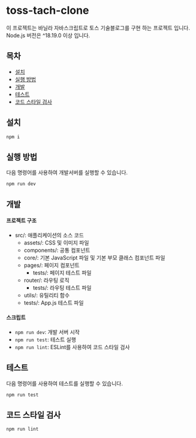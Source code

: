 # toss-tach-clone

이 프로젝트는 바닐라 자바스크립트로 토스 기술블로그를 구현 하는 프로젝트 입니다.
Node.js 버전은 ^18.19.0 이상 입니다.

## 목차

- [설치](#설치)
- [실행 방법](#실행-방법)
- [개발](#개발)
- [테스트](#테스트)
- [코드 스타일 검사](#코드-스타일-검사)

## 설치

```bash
npm i
```

## 실행 방법

다음 명령어를 사용하여 개발서버를 실행할 수 있습니다.

```bash
npm run dev
```

## 개발

#### 프로젝트 구조

- src/: 애플리케이션의 소스 코드
  - assets/: CSS 및 이미지 파일
  - components/: 공통 컴포넌트
  - core/: 기본 JavaScript 파일 및 기본 부모 클래스 컴포넌트 파일
  - pages/: 페이지 컴포넌트
    - tests/: 페이지 테스트 파일
  - router/: 라우팅 로직
    - tests/: 라우팅 테스트 파일
  - utils/: 유틸리티 함수
  - tests/: App.js 테스트 파일

#### 스크립트

- `npm run dev`: 개발 서버 시작
- `npm run test`: 테스트 실행
- `npm run lint`: ESLint를 사용하여 코드 스타일 검사

## 테스트

다음 명령어를 사용하여 테스트를 실행할 수 있습니다.

```bash
npm run test
```

## 코드 스타일 검사

```bash
npm run lint
```

